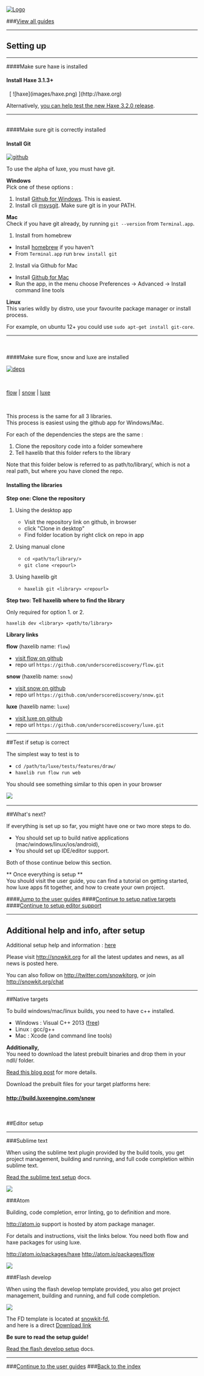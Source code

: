 [![Logo](http://luxeengine.com/images/logo.png)](index.html)

###[View all guides](guide.html)

----

## Setting up

---

####Make sure haxe is installed

<a id="find-haxe" name="find-haxe">
<h4>Install Haxe 3.1.3+</h4></a>
&nbsp;   
[ ![haxe](images/haxe.png) ](http://haxe.org)

Alternatively, [you can help test the new Haxe 3.2.0 release](http://snowkit.org/2015/03/16/haxe-3-2-0/).
&nbsp;   

---
&nbsp;   
####Make sure git is correctly installed

<a id="find-git" name="find-git">
<h4>Install Git</h4></a>

[ ![github](images/github.png) ](https://github.com)

To use the alpha of luxe, you must have git. 

**Windows**   
Pick one of these options :

1. Install [Github for Windows](https://windows.github.com/). This is easiest.
2. Install cli [msysgit](http://msysgit.github.io/). <smal>Make sure git is in your PATH.</small>

**Mac**   
Check if you have git already, by running `git --version` from `Terminal.app`.

1. Install from homebrew
  - Install [homebrew](http://brew.sh/) if you haven't   
  - From <code>Terminal.app</code> run `brew install git`

2. Install via Github for Mac
  - Install [Github for Mac](https://mac.github.com/)
  - Run the app, in the menu choose Preferences -> Advanced -> Install command line tools

**Linux**   
This varies wildly by distro, use your favourite package manager or install process.

For example, on ubuntu 12+ you could use `sudo apt-get install git-core`.

---
&nbsp;   
&nbsp;   
####Make sure flow, snow and luxe are installed
<a id="find-libs" name="find-libs">

[ ![deps](images/deps.png) ](http://luxeengine.com/)

&nbsp;   

[flow](https://github.com/underscorediscovery/flow) | [snow](https://github.com/underscorediscovery/snow) | [luxe](https://github.com/underscorediscovery/luxe)

&nbsp;   

This process is the same for all 3 libraries.   
This process is easiest using the github app for Windows/Mac.

For each of the dependencies the steps are the same :

1. Clone the repository code into a folder somewhere
2. Tell haxelib that this folder refers to the library

Note that this folder below is referred to as path/to/library/, which is not a real path, but where you have cloned the repo.

<h4>Installing the libraries</h4></a>

**Step one: Clone the repository**

1. Using the desktop app
    - Visit the repository link on github, in browser
    - click "Clone in desktop"
    - Find folder location by right click on repo in app

2. Using manual clone
    - `cd <path/to/library/>`
    - `git clone <repourl>`

3. Using haxelib git
    - `haxelib git <library> <repourl>`

**Step two: Tell haxelib where to find the library**

Only required for option 1. or 2.

`haxelib dev <library> <path/to/library>`

**Library links**

**flow** (haxelib name: `flow`)
- [visit flow on github](https://github.com/underscorediscovery/flow)
- repo url `https://github.com/underscorediscovery/flow.git`

**snow** (haxelib name: `snow`)
- [visit snow on github](https://github.com/underscorediscovery/snow)
- repo url `https://github.com/underscorediscovery/snow.git`

**luxe** (haxelib name: `luxe`)
- [visit luxe on github](https://github.com/underscorediscovery/luxe)
- repo url `https://github.com/underscorediscovery/luxe.git`

---

##Test if setup is correct

The simplest way to test is to 

- `cd /path/to/luxe/tests/features/draw/`
- `haxelib run flow run web`

You should see something similar to this open in your browser

![](images/guide.drawing.png)
&nbsp;
&nbsp;

---

##What's next?

If everything is set up so far, you might have one or two more steps to do.

- You should set up to build native applications (mac/windows/linux/ios/android),
- You should set up IDE/editor support.

Both of those continue below this section.

** Once everything is setup **   
You should visit the user guide, you can find a tutorial on getting started,
how luxe apps fit together, and how to create your own project.

####[Jump to the user guides](guide.html)
####[Continue to setup native targets](#native)
####[Continue to setup editor support](#editors)

---

## Additional help and info, after setup

Additional setup help and information : [here](http://snowkit.org/2014/10/29/quick-setup-guides-and-help/)

Please visit http://snowkit.org for all the latest updates and news, as all news is posted here.

You can also follow on http://twitter.com/snowkitorg, or join http://snowkit.org/chat

---

<a name="native"></a>

##Native targets

To build windows/mac/linux builds, you need to have c++ installed.

- Windows : Visual C++ 2013 ([free](https://www.visualstudio.com/en-us/products/visual-studio-community-vs.aspx))
- Linux : gcc/g++   
- Mac : Xcode (and command line tools)   


**Additionally,**   
You need to download the latest prebuilt binaries and drop them in your ndll/ folder.

[Read this blog post](http://snowkit.org/2015/03/23/snowkit-dev-log-2-history/#buildkitestatusanddownloads) for more details.

Download the prebuilt files for your target platforms here:

#### http://build.luxeengine.com/snow

&nbsp;
&nbsp;


<a name="editors"></a>

##Editor setup

---


###Sublime text

When using the sublime text plugin provided by the build tools, you get project management, building and running, and full code completion within sublime text.

[Read the sublime text setup](https://underscorediscovery.github.io/flow/guide/sublimetext.html) docs.

![](images/plugins/sublime.png)

###Atom

Building, code completion, error linting, go to definition and more.

http://atom.io support is hosted by atom package manager.

For details and instructions, visit the links below.
You need both flow and haxe packages for using luxe.

http://atom.io/packages/haxe
http://atom.io/packages/flow

![](images/plugins/atom.png)

###Flash develop

When using the flash develop template provided, you also get project management, building and running, and full code completion.

![](images/plugins/5.png)

The FD template is located at [snowkit-fd](https://github.com/Chman/Snowkit-FD),   
and here is a direct [Download link](https://github.com/Chman/Snowkit-FD/blob/master/SnowkitTemplate.fdz?raw=true)

**Be sure to read the setup guide!**

[Read the flash develop setup](https://underscorediscovery.github.io/flow/guide/flashdevelop.html) docs.


---

###[Continue to the user guides](guide.html)
###[Back to the index](index.html)

&nbsp;   
&nbsp;   
&nbsp;   
&nbsp;   
&nbsp;   

